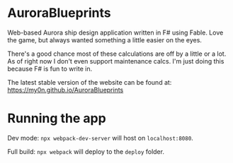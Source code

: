 # AuroraBlueprints

Web-based Aurora ship design application written in F# using Fable. Love the game, but always wanted something a little easier on the eyes.

There's a good chance most of these calculations are off by a little or a lot. As of right now I don't even support maintenance calcs. I'm just doing this because F# is fun to write in.

The latest stable version of the website can be found at: https://my0n.github.io/AuroraBlueprints

# Running the app

Dev mode: `npx webpack-dev-server` will host on `localhost:8080`.

Full build: `npx webpack` will deploy to the `deploy` folder.



